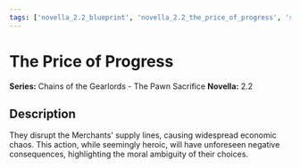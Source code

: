 ```yaml
---
tags: ['novella_2.2_blueprint', 'novella_2.2_the_price_of_progress', 'saga_outline']
---
```


# The Price of Progress

**Series:** Chains of the Gearlords - The Pawn Sacrifice
**Novella:** 2.2

## Description

They disrupt the Merchants' supply lines, causing widespread economic chaos. This action, while seemingly heroic, will have unforeseen negative consequences, highlighting the moral ambiguity of their choices.

